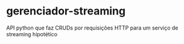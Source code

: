 # gerenciador-streaming
API python que faz CRUDs por requisições HTTP para um serviço de streaming hipotético
